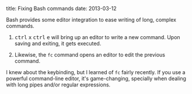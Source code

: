 title: Fixing Bash commands
date: 2013-03-12

Bash provides some editor integration to ease writing of long, complex commands.

1.  <kbd>ctrl</kbd> <kbd>x</kbd> <kbd>ctrl</kbd> <kbd>e</kbd> will bring up an
editor to write a new command. Upon saving and exiting, it gets executed.

2.  Likewise, the `fc` command opens an editor to edit the previous command.

I knew about the keybinding, but I learned of `fc` fairly recently. If you use a
powerful command-line editor, it's game-changing, specially when dealing with
long pipes and/or regular expressions.
